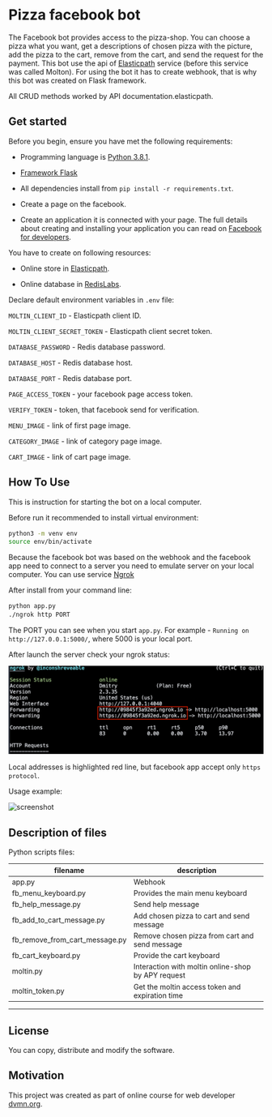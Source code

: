 # Pizza facebook bot

The Facebook bot provides access to the pizza-shop. You can choose a pizza what you want, get a descriptions of chosen pizza with the picture, add the pizza to the cart, remove from the cart, and send the request for the payment. This bot use the api of [Elasticpath](https://www.elasticpath.com/) service (before this service was called Molton). For using the bot it has to create webhook, that is why this bot was created on Flask framework. 

All CRUD methods worked by API documentation.elasticpath.

## Get started

Before you begin, ensure you have met the following requirements:

- Programming language is [Python 3.8.1](https://www.python.org/downloads/release/python-381/).

- [Framework Flask](https://flask.palletsprojects.com/en/1.1.x/)

- All dependencies install from `pip install -r requirements.txt`.

- Create a page on the facebook.

- Create an application it is connected with your page. The full details  about creating and installing your application you can read on [Facebook for developers](https://developers.facebook.com/apps/).

You have to create on following resources:

- Online store in [Elasticpath](https://www.elasticpath.com/).

- Online database in [RedisLabs](https://redislabs.com).

Declare default environment variables in `.env` file:

`MOLTIN_CLIENT_ID` - Elasticpath client ID.

`MOLTIN_CLIENT_SECRET_TOKEN` - Elasticpath client secret token.

`DATABASE_PASSWORD` - Redis database password.

`DATABASE_HOST` - Redis database host.

`DATABASE_PORT` - Redis database port.

`PAGE_ACCESS_TOKEN` - your facebook page access token.

`VERIFY_TOKEN` - token, that facebook send for verification.

`MENU_IMAGE` - link of first page image.

`CATEGORY_IMAGE` - link of category page image.

`CART_IMAGE` - link of cart page image.

## How To Use

This is instruction for starting the bot on a local computer.

Before run it recommended to install virtual environment:

```bash
python3 -m venv env
source env/bin/activate
```

Because the facebook bot was based on the webhook and the facebook app need to connect to a server you need to emulate server on your local computer. You can use service [Ngrok](https://ngrok.com/download)

After install from your command line:

```bash
python app.py
./ngrok http PORT
```

The PORT you can see when you start `app.py`. For example - `Running on http://127.0.0.1:5000/`, where 5000 is your local port.

After launch the server check your ngrok status:

![ngrok](screenshot/ngrok_status.png)

Local addresses is highlighted red line, but facebook app accept only `https protocol`.

Usage example:

![screenshot](screenshot/fb_pizza_bot.gif)

## Description of files

Python scripts files:

| filename | description |
|----------|-----------|
|app.py|Webhook|
|fb_menu_keyboard.py|Provides the main menu keyboard|
|fb_help_message.py|Send help message|
|fb_add_to_cart_message.py|Add chosen pizza to cart and send message|
|fb_remove_from_cart_message.py|Remove chosen pizza from cart and send message|
|fb_cart_keyboard.py|Provide the cart keyboard|
|moltin.py|Interaction with moltin online-shop by APY request|
|moltin_token.py|Get the moltin access token and expiration time|
---

## License

You can copy, distribute and modify the software.

## Motivation

This project was created as part of online course for web developer [dvmn.org](https://dvmn.org/modules/).